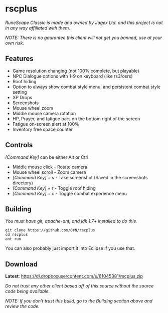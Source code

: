 # rscplus

*RuneScape Classic is made and owned by Jagex Ltd. and this project is not in any way affiliated with them.*

*NOTE: There is no gaurantee this client will not get you banned, use at your own risk.*

## Features
- Game resolution changing (not 100% complete, but playable)
- NPC Dialogue options with 1-9 on keyboard (like rs3/osrs)
- Roof hiding
- Option to always show combat style menu, and persistent combat style setting
- XP Drops
- Screenshots
- Mouse wheel zoom
- Middle mouse camera rotation
- HP, Prayer, and fatigue bars on the bottom right of the screen
- Fatigue on-screen alert at 100%
- Inventory free space counter

## Controls
*[Command Key]* can be either Alt or Ctrl.

- Middle mouse click - Rotate camera
- Mouse wheel scroll - Zoom camera
- *[Command Key]* + s - Take screenshot (Saved in the screenshots directory)
- *[Command Key]* + r - Toggle roof hiding
- *[Command Key]* + c - Toggle combat experience menu

## Building
*You must have git, apache-ant, and jdk 1.7+ installed to do this.*
```
git clone https://github.com/OrN/rscplus
cd rscplus
ant run
```

You can also probably just import it into Eclipse if you use that.

## Download
**Latest**: https://dl.dropboxusercontent.com/u/61045381/rscplus.zip

*Do not trust any other client based off of this source without the source code being available.*

*NOTE: If you don't trust this build, go to the Building section above and review the code.*
